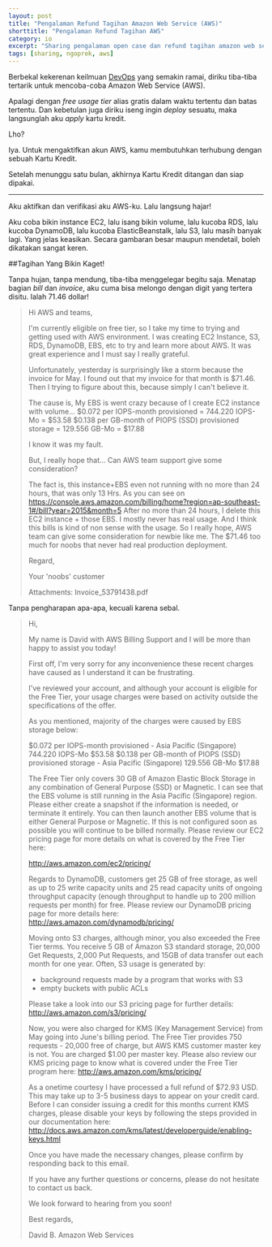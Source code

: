 ```yaml
---
layout: post
title: "Pengalaman Refund Tagihan Amazon Web Service (AWS)"
shorttitle: "Pengalaman Refund Tagihan AWS"
category: io
excerpt: "Sharing pengalaman open case dan refund tagihan amazon web service free usage tier yang ngagetin membludak."
tags: [sharing, ngoprek, aws]
---
```


Berbekal kekerenan keilmuan [DevOps](https://en.wikipedia.org/wiki/DevOps) yang semakin ramai, diriku tiba-tiba tertarik untuk mencoba-coba Amazon Web Service (AWS).

Apalagi dengan *free usage tier* alias gratis dalam waktu tertentu dan batas tertentu. Dan kebetulan juga diriku iseng ingin *deploy* sesuatu, maka langsunglah aku *apply* kartu kredit.

Lho?

Iya. Untuk mengaktifkan akun AWS, kamu membutuhkan terhubung dengan sebuah Kartu Kredit.

Setelah menunggu satu bulan, akhirnya Kartu Kredit ditangan dan siap dipakai.

***

Aku aktifkan dan verifikasi aku AWS-ku. Lalu langsung hajar!

Aku coba bikin instance EC2, lalu isang bikin volume, lalu kucoba RDS, lalu kucoba DynamoDB, lalu kucoba ElasticBeanstalk, lalu S3, lalu masih banyak lagi. Yang jelas keasikan. Secara gambaran besar maupun mendetail, boleh dikatakan sangat keren.

##Tagihan Yang Bikin Kaget!

Tanpa hujan, tanpa mendung, tiba-tiba menggelegar begitu saja. Menatap bagian *bill* dan *invoice*, aku cuma bisa melongo dengan digit yang tertera disitu. Ialah 71.46 dollar!

>
> Hi AWS and teams,
>
> I'm currently eligible on free tier, so I take my time to trying and getting used with AWS environment. I was creating EC2 Instance, S3, RDS, DynamoDB, EBS, etc to try and learn more about AWS. It was great experience and I must say I really grateful.
>
> Unfortunately, yesterday is surprisingly like a storm because the invoice for May. I found out that my invoice for that month is $71.46. Then I trying to figure about this, because simply I can't believe it.
>
> The cause is, My EBS is went crazy because of I create EC2 instance with volume...
$0.072 per IOPS-month provisioned  = 744.220 IOPS-Mo = $53.58
$0.138 per GB-month of PIOPS (SSD) provisioned storage = 129.556 GB-Mo = $17.88
>
> I know it was my fault.
>
> But, I really hope that... Can AWS team support give some consideration?
>
> The fact is, this instance+EBS even not running with no more than 24 hours, that was only 13 Hrs. As you can see on https://console.aws.amazon.com/billing/home?region=ap-southeast-1#/bill?year=2015&month=5  After no more than 24 hours, I delete this EC2 instance + those EBS. I mostly never has real usage. And I think this bills is kind of non sense with the usage. So I really hope, AWS team can give some consideration for newbie like me. The $71.46 too much for noobs that never had real production deployment.
>
> Regard,
>
> Your 'noobs' customer
>
> Attachments:
> Invoice_53791438.pdf
>

Tanpa pengharapan apa-apa, kecuali karena sebal.

> Hi,
>
> My name is David with AWS Billing Support and I will be more than happy to assist you today!
>
> First off, I'm very sorry for any inconvenience these recent charges have caused as I understand it can be frustrating.
>
> I've reviewed your account, and although your account is eligible for the Free Tier, your usage charges were based on activity outside the specifications of the offer.
>
> As you mentioned, majority of the charges were caused by EBS storage below:
>
> $0.072 per IOPS-month provisioned - Asia Pacific (Singapore)  744.220 IOPS-Mo   $53.58
> $0.138 per GB-month of PIOPS (SSD) provisioned storage - Asia Pacific (Singapore)   129.556 GB-Mo   $17.88
>
> The Free Tier only covers 30 GB of Amazon Elastic Block Storage in any combination of General Purpose (SSD) or Magnetic. I can see that the EBS volume is still running in the Asia Pacific (Singapore) region. Please either create a snapshot if the information is needed, or terminate it entirely. You can then launch another EBS volume that is either General Purpose or Magnetic. If this is not configured soon as possible you will continue to be billed normally. Please review our EC2 pricing page for more details on what is covered by the Free Tier here:
>
> http://aws.amazon.com/ec2/pricing/
>
>Regards to DynamoDB, customers get 25 GB of free storage, as well as up to 25 write capacity units and 25 read capacity units of ongoing throughput capacity (enough throughput to handle up to 200 million requests per month) for free. Please review our DynamoDB pricing page for more details here: http://aws.amazon.com/dynamodb/pricing/
>
>Moving onto S3 charges, although minor, you also exceeded the Free Tier terms. You receive 5 GB of Amazon S3 standard storage, 20,000 Get Requests, 2,000 Put Requests, and 15GB of data transfer out each month for one year. Often, S3 usage is generated by:
>
> * background requests made by a program that works with S3
> * empty buckets with public ACLs
>
> Please take a look into our S3 pricing page for further details: http://aws.amazon.com/s3/pricing/
>
> Now, you were also charged for KMS (Key Management Service) from May going into June's billing period. The Free Tier provides 750 requests - 20,000 free of charge, but AWS KMS customer master key is not. You are charged $1.00 per master key. Please also review our KMS pricing page to know what is covered under the Free Tier program here: http://aws.amazon.com/kms/pricing/
>
> As a onetime courtesy I have processed a full refund of $72.93 USD. This may take up to 3-5 business days to appear on your credit card. Before I can consider issuing a credit for this months current KMS charges, please disable your keys by following the steps provided in our documentation here: http://docs.aws.amazon.com/kms/latest/developerguide/enabling-keys.html
>
> Once you have made the necessary changes, please confirm by responding back to this email.
>
> If you have any further questions or concerns, please do not hesitate to contact us back.
>
> We look forward to hearing from you soon!
>
> Best regards,
>
> David B.
> Amazon Web Services